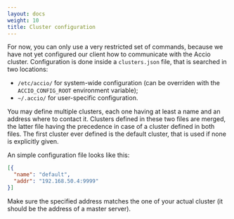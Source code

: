 ```yaml
---
layout: docs
weight: 10
title: Cluster configuration
---
```


For now, you can only use a very restricted set of commands, because we have not yet configured our client how to communicate with the Accio cluster.
Configuration is done inside a `clusters.json` file, that is searched in two locations:

  * `/etc/accio/` for system-wide configuration (can be overriden with the `ACCIO_CONFIG_ROOT` environment variable);
  * `~/.accio/` for user-specific configuration.

You may define multiple clusters, each one having at least a name and an address where to contact it.
Clusters defined in these two files are merged, the latter file having the precedence in case of a cluster defined in both files.
The first cluster ever defined is the default cluster, that is used if none is explicitly given.

An simple configuration file looks like this:

```json
[{
  "name": "default",
  "addr": "192.168.50.4:9999"
}]
```

Make sure the specified address matches the one of your actual cluster (it should be the address of a master server).
